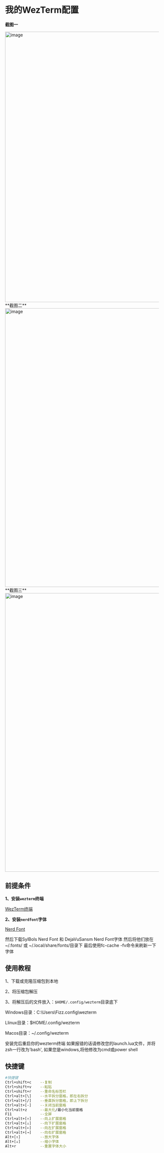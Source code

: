# 我的WezTerm配置

**截图一**

<img width="1551" height="885" alt="image" src="https://github.com/user-attachments/assets/ae264fca-0bfc-4f42-8c2c-aef3c0dac490" />
**截图二**
<img width="1667" height="912" alt="image" src="https://github.com/user-attachments/assets/88d2c276-92d0-42af-820c-5908f49da157" />
**截图三**
<img width="1667" height="912" alt="image" src="https://github.com/user-attachments/assets/1624ada6-ccee-468f-8e52-211c38bf8f76" />




## 前提条件

**1、安装`wezterm`终端**

[WezTerm终端](https://github.com/wezterm/wezterm/releases)

**2、安装`nerdfont`字体**

[Nerd Font](https://www.nerdfonts.com/font-downloads)

然后下载SylBols Nerd Font  和  DejaVuSansm Nerd Font字体
然后将他们放在~/.fonts/ 或 ~/.local/share/fonts/目录下
最后使用fc-cache -fv命令来刷新一下字体


## 使用教程

1、下载或克隆压缩包到本地

2、将压缩包解压

3、将解压后的文件放入：`$HOME/.config/wezterm`目录底下

Windows目录：C:\Users\Fizz\.config\wezterm

Llinux目录：$HOME/.config/wezterm

Macos目录：~/.config/wezterm 

安装完后重启你的wezterm终端
如果报错的话请修改您的launch.lua文件，并将zsh一行改为'bash',
如果您是windows,将他修改为cmd或power shell
## 快捷键

```bash
#快捷键
Ctrl+shift+c    --复制
Ctrl+shift+v    --粘贴
Ctrl+shift+r    --重命名标签栏
Ctrl+alt+[\]    --水平拆分窗格，即左右拆分
Ctrl+alt+[/]    --垂直拆分窗格，即上下拆分
Ctrl+alt+[-]    --关闭当前窗格
Ctrl+alt+z      --最大化/最小化当前窗格
F11             --全屏
Ctrl+alt+[↑]    --向上扩展窗格
Ctrl+alt+[↓]    --向下扩展窗格
Ctrl+alt+[←]    --向左扩展窗格
Ctrl+alt+[→]    --向右扩展窗格
Alt+[↑]         --放大字体
Alt+[↓]         --缩小字体
Alt+r           --重置字体大小
